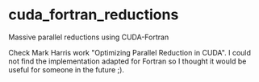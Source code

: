 # cuda_fortran_reductions
Massive parallel reductions using CUDA-Fortran

Check Mark Harris work "Optimizing Parallel Reduction in CUDA". I could not find the implementation adapted for Fortran so I thought it would be useful for someone in the future ;).
